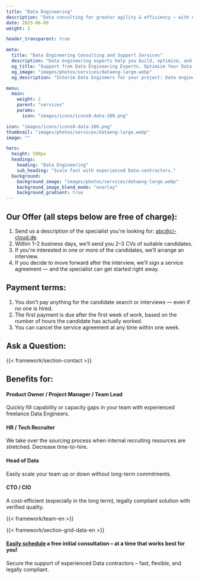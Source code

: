 ```yaml
---
title: "Data Engineering"
description: "Data consulting for greater agility & efficiency – with experienced contractors."
date: 2025-06-08
weight: 2

header_transparent: true

meta:
  title: "Data Engineering Consulting and Support Services"
  description: "Data engineering experts help you build, optimize, and scale your data infrastructure."
  og_title: "Support from Data Engineering Experts. Optimize Your Data Infrastructure"
  og_image: "images/photos/services/dataeng-large.webp"
  og_description: "Interim Data Engineers for your project: Data engineering consulting for reliable, scalable data pipelines – delivered by experienced freelancers."

menu:
  main:
    weight: 2
    parent: "services"
    params:
      icon: "images/icons/icons8-data-100.png"

icon: "images/icons/icons8-data-100.png"
thumbnail: "images/photos/services/dataeng-large.webp"
image: ""

hero:
  height: 500px
  headings:
    heading: "Data Engineering"
    sub_heading: "Scale fast with experienced Data-contractors."
  background:
    background_image: "images/photos/services/dataeng-large.webp"
    background_image_blend_mode: "overlay"
    background_gradient: true
---
```


## Our Offer (all steps below are free of charge):
1. Send us a description of the specialist you're looking for: abc@ci-cloud.de.
2. Within 1–2 business days, we’ll send you 2–3 CVs of suitable candidates.
3. If you're interested in one or more of the candidates, we’ll arrange an interview.
4. If you decide to move forward after the interview, we’ll sign a service agreement — and the specialist can get started right away.

## Payment terms:
1. You don’t pay anything for the candidate search or interviews — even if no one is hired.
2. The first payment is due after the first week of work, based on the number of hours the candidate has actually worked.
3. You can cancel the service agreement at any time within one week.

## Ask a Question:
{{< framework/section-contact >}}

## Benefits for:
#### <i class="fas fa-check mr-1 primary-color"></i> Product Owner / Project Manager / Team Lead
Quickly fill capability or capacity gaps in your team with experienced freelance Data Engineers.
#### <i class="fas fa-check mr-1 primary-color"></i> HR / Tech Recruiter
We take over the sourcing process when internal recruiting resources are stretched. Decrease time-to-hire.
#### <i class="fas fa-check mr-1 primary-color"></i> Head of Data
Easily scale your team up or down without long-term commitments.
#### <i class="fas fa-check mr-1 primary-color"></i>CTO / CIO
A cost-efficient (especially in the long term), legally compliant solution with verified quality.

{{< framework/team-en >}}

{{< framework/section-grid-data-en >}}

#### <a href="https://calendly.com/customer-ci-cloud/cirro-cloud-consulting">Easily schedule</a> a free initial consultation – at a time that works best for you!
Secure the support of experienced Data contractors – fast, flexible, and legally compliant.